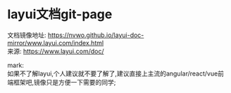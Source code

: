 # layui文档git-page  

文档镜像地址:
https://nvwo.github.io/layui-doc-mirror/www.layui.com/index.html   
来源:
https://www.layui.com/doc/   

mark:   
如果不了解layui,个人建议就不要了解了,建议直接上主流的angular/react/vue前端框架吧,镜像只是方便一下需要的同学;
